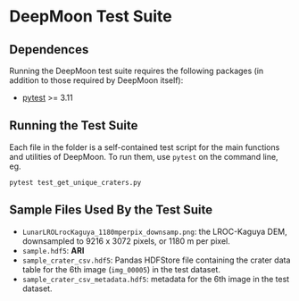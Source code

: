 # DeepMoon Test Suite

## Dependences

Running the DeepMoon test suite requires the following packages (in addition to
those required by DeepMoon itself):

- [pytest](https://pypi.python.org/pypi/pytest) >= 3.11

## Running the Test Suite

Each file in the folder is a self-contained test script for the main functions
and utilities of DeepMoon.  To run them, use `pytest` on the command line, eg.

```
pytest test_get_unique_craters.py
```

## Sample Files Used By the Test Suite

- `LunarLROLrocKaguya_1180mperpix_downsamp.png`: the LROC-Kaguya DEM,
downsampled to 9216 x 3072 pixels, or 1180 m per pixel.
- `sample.hdf5`: **ARI**
- `sample_crater_csv.hdf5`: Pandas HDFStore file containing the crater
data table for the 6th image (`img_00005`) in the test dataset.
- `sample_crater_csv_metadata.hdf5`: metadata for the 6th image in the test
dataset.